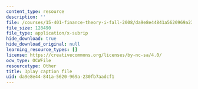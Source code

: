 ```yaml
---
content_type: resource
description: ''
file: /courses/15-401-finance-theory-i-fall-2008/da9e8e44841a5620969a230fb7aadcf1_JE80wLNIhjE.vtt
file_size: 128490
file_type: application/x-subrip
hide_download: true
hide_download_original: null
learning_resource_types: []
license: https://creativecommons.org/licenses/by-nc-sa/4.0/
ocw_type: OCWFile
resourcetype: Other
title: 3play caption file
uid: da9e8e44-841a-5620-969a-230fb7aadcf1
---
```

